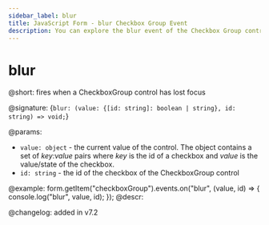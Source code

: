 ```yaml
---
sidebar_label: blur
title: JavaScript Form - blur Checkbox Group Event 
description: You can explore the blur event of the Checkbox Group control of Form in the documentation of the DHTMLX JavaScript UI library. Browse developer guides and API reference, try out code examples and live demos, and download a free 30-day evaluation version of DHTMLX Suite.
---
```


# blur

@short: fires when a CheckboxGroup control has lost focus

@signature: {`blur: (value: {[id: string]: boolean | string}, id: string) => void;`}

@params:
- `value: object` - the current value of the control. The object contains a set of <i>key:value</i> pairs where <i>key</i> is the id of a checkbox and <i>value</i> is the value/state of the checkbox.
- `id: string` - the id of the checkbox of the CheckboxGroup control

@example:
form.getItem("checkboxGroup").events.on("blur", (value, id) => {
    console.log("blur", value, id);
});
@descr:

@changelog: added in v7.2
